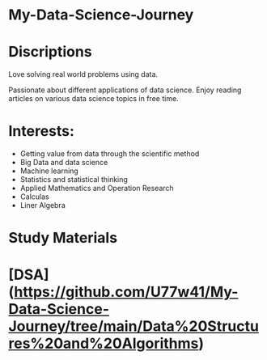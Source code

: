 # My-Data-Science-Journey

#  Discriptions
Love solving real world problems using data.

Passionate about different applications of data science. Enjoy reading articles on various data science topics in free time.

# Interests:
- Getting value from data through the scientific method
- Big Data and data science
- Machine learning
- Statistics and statistical thinking
- Applied Mathematics and Operation Research
- Calculas
- Liner Algebra













# Study Materials

# [DSA] (https://github.com/U77w41/My-Data-Science-Journey/tree/main/Data%20Structures%20and%20Algorithms)
